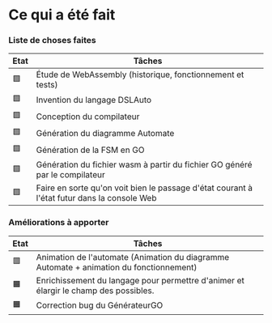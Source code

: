 # Ce qui a été fait

### Liste de choses faites

| Etat | Tâches |
|------|----------|
|:green_square:| Étude de WebAssembly (historique, fonctionnement et tests)
|:green_square:| Invention du langage DSLAuto
|:green_square:| Conception du compilateur
|:green_square:| Génération du diagramme Automate
|:green_square:| Génération de la FSM en GO
|:green_square:| Génération du fichier wasm à partir du fichier GO généré par le compilateur
|:green_square:| Faire en sorte qu'on voit bien le passage d'état courant à l'état futur dans la console Web

###  Améliorations à apporter
| Etat | Tâches |
|------|----------|
|:red_square:| Animation de l'automate (Animation du diagramme Automate + animation du fonctionnement)
|:orange_square:| Enrichissement du langage pour permettre d'animer et élargir le champ des possibles.
|:orange_square:| Correction bug du GénérateurGO

